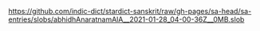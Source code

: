 https://github.com/indic-dict/stardict-sanskrit/raw/gh-pages/sa-head/sa-entries/slobs/abhidhAnaratnamAlA__2021-01-28_04-00-36Z__0MB.slob
